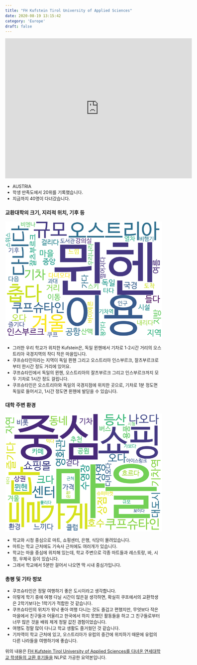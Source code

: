 ```yaml
---
title: "FH Kufstein Tirol University of Applied Sciences"
date: 2020-08-19 13:15:42
category: 'Europe'
draft: false
---
```


<iframe
width="600"
height="450"
frameborder="0" style="border:0"
src="https://www.google.com/maps/embed/v1/place?key=AIzaSyC9e1AME-pVmWC4hBpFdu5S4dKzyepa3HQ&q=FH+Kufstein+Tirol+University+of+Applied+Sciences&center=47.583807,12.1736679&zoom=14" allowfullscreen>
</iframe>

* AUSTRIA
* 학생 만족도에서 20위를 기록했습니다.
* 지금까지 40명이 다녀갔습니다. 

### 교환대학의 크기, 지리적 위치, 기후 등

![gen_info-WordCloud](../univ_wordclouds_okt/gen_info/AT000001_gen_info_okt.png)

* 그러한 우리 학교가 위치한 Kufstein은, 독일 뮌헨에서 기차로 1-2시간 거리의 오스트리아 국경지역의 작디 작은 마을입니다.
* 쿠프슈타인이라는 지역이 독일 뮌헨 그리고 오스트리아 인스부르크, 잘츠부르크로 부터 한시간 정도 거리에 있어요.
* 쿠프슈타인에서 독일의 뮌헨, 오스트리아의 잘츠부르크 그리고 인스부르크까지 모두 기차로 1시간 정도 걸립니다.
* 쿠프슈타인은 오스트리아와 독일의 국경지점에 위치한 곳으로, 기차로 1분 정도면 독일로 들어서고, 1시간 정도면 뮌헨에 발딛을 수 있습니다.


### 대학 주변 환경

![env_info-WordCloud](../univ_wordclouds_okt/env_info/AT000001_env_info_okt.png)

* 학교와 시청 중심으로 마트, 쇼핑센터, 은행, 식당이 몰려있습니다.
* 마트는 학교 근처에도 기숙사 근처에도 여러개가 있습니다.
* 학교는 마을 중심에 위치해 있는데, 학교 주변으로 각종 마트들과 레스토랑, 바, 시청, 우체국 등이 있습니다.
* 그래서 학교에서 5분만 걸어서 나오면 딱 시내 중심가입니다.


### 총평 및 기타 정보 
* 쿠프슈타인은 정말 여행하기 좋은 도시이라고 생각합니다.
* 이렇게 학기 중에 여행 다닐 시간이 많은걸 생각하면, 확실히 쿠프에서의 교환학생은 2학기보다는 1학기가 적합한 것 같습니다.
* 쿠프슈타인의 위치가 워낙 좋아 여행 다니는 것도 즐겁고 편했지만, 무엇보다 작은 마을에서 친구들과 어울리고 한국에서 하지 못했던 활동들을 하고 그 친구들로부터 너무 많은 것을 배워 제게 정말 값진 경험이었습니다.
* 여행도 정말 많이 다니고 학교 생활도 즐거웠던 것 같습니다.
* 기차역이 학교 근처에 있고, 오스트리아가 유럽의 중간에 위치하기 때문에 유럽의 다른 나라들을 여행하기에 좋습니다.


위의 내용은 [FH Kufstein Tirol University of Applied Sciences를 다녀온 연세대학교 학생들의 교환 후기들을](http://oia.yonsei.ac.kr/partner/expReport.asp?ucode=AT000001&bgbn=A) NLP로 가공한 요약본입니다. 
